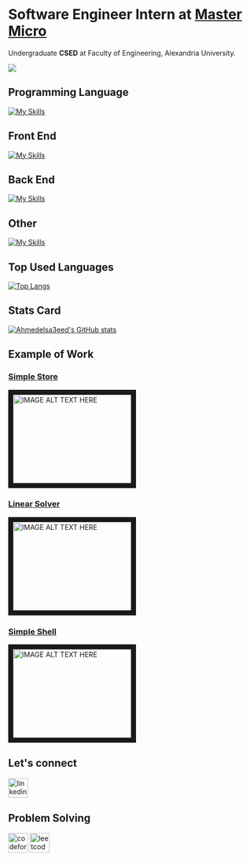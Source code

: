 # Software Engineer Intern at [Master Micro](https://www.master-micro.com/)

Undergraduate **CSED** at Faculty of Engineering, Alexandria University.  

![](https://komarev.com/ghpvc/?username=Ahmedelsa3eed)

## Programming Language
[![My Skills](https://skills.thijs.gg/icons?i=javascript,ts,java,scala,c)](https://skills.thijs.gg)

## Front End
[![My Skills](https://skills.thijs.gg/icons?i=html,css,angular,bootstrap)](https://skills.thijs.gg)

## Back End
[![My Skills](https://skills.thijs.gg/icons?i=spring,mongodb,nodejs,postgresql)](https://skills.thijs.gg)

## Other
[![My Skills](https://skills.thijs.gg/icons?i=git,github,aws,azure,linux)](https://skills.thijs.gg)

## Top Used Languages
[![Top Langs](https://github-readme-stats.vercel.app/api/top-langs/?username=Ahmedelsa3eed&layout=compact&langs_count=7)](https://github.com/anuraghazra/github-readme-stats)

## Stats Card
[![Ahmedelsa3eed's GitHub stats](https://github-readme-stats.vercel.app/api?username=Ahmedelsa3eed&hide=stars&count_private=true&show_icons=true&theme=radical)](https://github.com/Ahmedelsa3eed/github-readme-stats)

## Example of Work
### [Simple Store](https://github.com/Ahmedelsa3eed/Simple-Store.git)
<a href="http://www.youtube.com/watch?feature=player_embedded&v=lwo93YjxteY
" target="_blank"><img src="http://img.youtube.com/vi/lwo93YjxteY/0.jpg" 
alt="IMAGE ALT TEXT HERE" width="240" height="180" border="10" /></a>

### [Linear Solver](https://github.com/Ahmedelsa3eed/linear-solver.git)
<a href="http://www.youtube.com/watch?feature=player_embedded&v=414o_cRAKyQ
" target="_blank"><img src="http://img.youtube.com/vi/414o_cRAKyQ/0.jpg" 
alt="IMAGE ALT TEXT HERE" width="240" height="180" border="10" /></a>

### [Simple Shell](https://github.com/Ahmedelsa3eed/Simple-Shell-Multi-Processing-.git) 
<a href="http://www.youtube.com/watch?feature=player_embedded&v=ldxgQJ777TI
" target="_blank"><img src="http://img.youtube.com/vi/ldxgQJ777TI/0.jpg" 
alt="IMAGE ALT TEXT HERE" width="240" height="180" border="10" /></a>

## Let's connect
[<img src='https://cdn.jsdelivr.net/npm/simple-icons@3.0.1/icons/linkedin.svg' alt='linkedin' height='40'>](https://www.linkedin.com/in/el-saeed/)

## Problem Solving 
[<img src='https://cdn.jsdelivr.net/npm/simple-icons@3.0.1/icons/codeforces.svg' alt='codeforces' height='40'>](https://codeforces.com/profile/Ahmed_sa3ed)
[<img src='https://cdn.jsdelivr.net/npm/simple-icons@3.0.1/icons/leetcode.svg' alt='leetcode' height='40'>](https://leetcode.com/am9068571/)  
